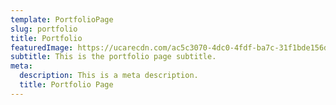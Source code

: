 ```yaml
---
template: PortfolioPage
slug: portfolio
title: Portfolio
featuredImage: https://ucarecdn.com/ac5c3070-4dc0-4fdf-ba7c-31f1bde156d7/
subtitle: This is the portfolio page subtitle.
meta:
  description: This is a meta description.
  title: Portfolio Page
---
```


